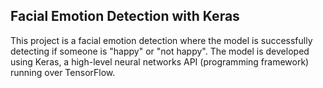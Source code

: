## Facial Emotion Detection with Keras

This project is a facial emotion detection where the model is successfully detecting if someone is "happy" or "not happy". The model is developed using Keras, a high-level neural networks API (programming framework) running over TensorFlow.
